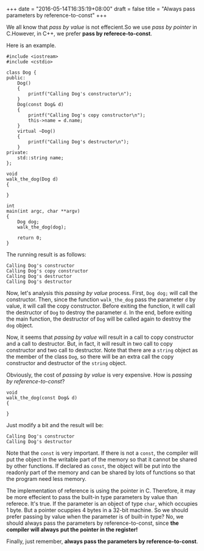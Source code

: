 +++
date = "2016-05-14T16:35:19+08:00"
draft = false
title = "Always pass parameters by reference-to-const"
+++

We all know that *pass by value* is not effecient.So we use *pass by pointer*
in C.However, in C++, we prefer **pass by referece-to-const**.

Here is an example.

    #include <iostream>
    #include <cstdio>
    
    class Dog {
    public:
        Dog()
        {
    	    printf("Calling Dog's constructor\n");
        }
        Dog(const Dog& d)
        {
    	    printf("Calling Dog's copy constructor\n");
    		this->name = d.name;
        }
        virtual ~Dog()
        {
    	    printf("Calling Dog's destructor\n");
        }
    private:
        std::string name;
    };
    
    void
    walk_the_dog(Dog d)
    {
    
    }
    
    int
    main(int argc, char **argv)
    {
        Dog dog;
        walk_the_dog(dog);
        
        return 0;
    }
        
The running result is as follows:

    Calling Dog's constructor
    Calling Dog's copy constructor
    Calling Dog's destructor
    Calling Dog's destructor

Now, let's analysis this *passing by value* process.
First, ``Dog dog;`` will call the constructor. Then, since the function
``walk_the_dog`` pass the parameter ``d`` by value, it will call the copy
constructor. Before exiting the function, it will call the destructor of ``Dog``
to destroy the parameter ``d``. In the end, before exiting the main function,
the destructor of ``Dog`` will be called again to destroy the ``dog`` object.

Now, it seems that *passing by value* will result in a call to copy constructor
and a call to destructor. But, in fact, it will result in two call to copy
constructor and two call to destructor. Note that there are a ``string`` object
as the member of the class ``Dog``, so there will be an extra call the copy
constructor and destructor of the ``string`` object.

Obviously, the cost of *passing by value* is very expensive.
How is *passing by reference-to-const*?

    void
    walk_the_dog(const Dog& d)
    {
    
    }
    
Just modify a bit and the result will be:

    Calling Dog's constructor
    Calling Dog's destructor

Note that the ``const`` is very important. If there is not a ``const``, the
compiler will put the object in the writable part of the memory so that it
cannot be shared by other functions. If declared as ``const``, the object
will be put into the readonly part of the memory and can be shared by lots
of functions so that the program need less memory.

The implementation of reference is using the pointer in C. Therefore, it may
be more effecient to pass the built-in type parameters by value than referece.
It's true. If the parameter is an object of type ``char``, which occupies
1 byte. But a pointer ocuppies 4 bytes in a 32-bit machine. So we should prefer
passing by value when the parameter is of built-in type? No, we should always
pass the parameters by reference-to-const, since **the compiler will always**
**put the pointer in the register!**

Finally, just remember, **always pass the parameters by reference-to-const**.

